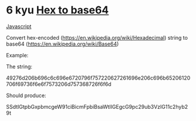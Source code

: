 # 6 kyu [Hex to base64](https://www.codewars.com/kata/5b360fcc9212cb0cf300001f)

<!-- START LANGUAGE_LINKS -->

[Javascript](./javascript.js)

<!-- END LANGUAGE_LINKS -->

Convert hex-encoded (https://en.wikipedia.org/wiki/Hexadecimal) string to base64 (https://en.wikipedia.org/wiki/Base64)

Example:

The string:

49276d206b696c6c696e6720796f757220627261696e206c696b65206120706f69736f6e6f7573206d757368726f6f6d

Should produce:

SSdtIGtpbGxpbmcgeW91ciBicmFpbiBsaWtlIGEgcG9pc29ub3VzIG11c2hyb29t

